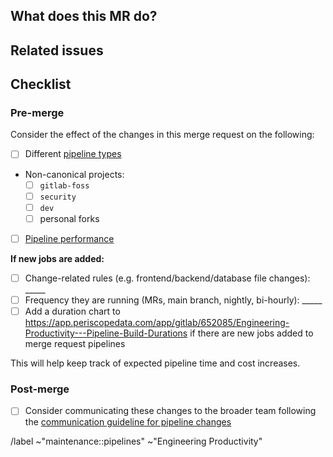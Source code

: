 <!-- See Pipelines for the GitLab project: https://docs.gitlab.com/ee/development/pipelines -->
<!-- When in doubt about a Pipeline configuration change, feel free to ping @gl-dx/eng-prod. -->

## What does this MR do?

<!-- Briefly describe what this MR is about -->

## Related issues

<!-- Link related issues below. -->

## Checklist

### Pre-merge

Consider the effect of the changes in this merge request on the following:

- [ ] Different [pipeline types](https://docs.gitlab.com/ee/development/pipelines/#pipelines-types-for-merge-requests)
- Non-canonical projects:
  - [ ] `gitlab-foss`
  - [ ] `security`
  - [ ] `dev`
  - [ ] personal forks
- [ ] [Pipeline performance](https://docs.gitlab.com/ci/pipelines/pipeline_efficiency/)

**If new jobs are added:**

- [ ] Change-related rules (e.g. frontend/backend/database file changes): _____
- [ ] Frequency they are running (MRs, main branch, nightly, bi-hourly): _____
- [ ] Add a duration chart to https://app.periscopedata.com/app/gitlab/652085/Engineering-Productivity---Pipeline-Build-Durations if there are new jobs added to merge request pipelines

This will help keep track of expected pipeline time and cost increases.

### Post-merge

- [ ] Consider communicating these changes to the broader team following the [communication guideline for pipeline changes](https://handbook.gitlab.com/handbook/engineering/infrastructure/engineering-productivity/#pipeline-changes)

/label ~"maintenance::pipelines" ~"Engineering Productivity"
